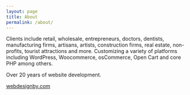```yaml
---
layout: page
title: About
permalink: /about/
---
```


Clients include retail, wholesale, entrepreneurs, doctors, dentists, manufacturing firms, artisans, artists, construction firms, real estate, non-profits, tourist attractions and more. Customizing a variety of platforms including WordPress, Woocommerce, osCommerce, Open Cart and core PHP among others. 

Over 20 years of website development.

[webdesignby.com](https://www.webdesignby.com)
